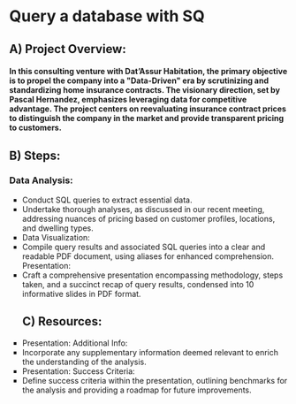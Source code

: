 # Query a database with SQ

## A) Project Overview:

#### In this consulting venture with Dat’Assur Habitation, the primary objective is to propel the company into a "Data-Driven" era by scrutinizing and standardizing home insurance contracts. The visionary direction, set by Pascal Hernandez, emphasizes leveraging data for competitive advantage. The project centers on reevaluating insurance contract prices to distinguish the company in the market and provide transparent pricing to customers.

## B) Steps:

### Data Analysis:
<ul style="list-style-type:square;">

<li>Conduct SQL queries to extract essential data.
<li>Undertake thorough analyses, as discussed in our recent meeting, addressing nuances of pricing based on customer profiles, locations, and dwelling types.
<li>Data Visualization:

<li>Compile query results and associated SQL queries into a clear and readable PDF document, using aliases for enhanced comprehension.
Presentation:

<li>Craft a comprehensive presentation encompassing methodology, steps taken, and a succinct recap of query results, condensed into 10 informative slides in PDF format.

## C) Resources:

<li>Presentation: Additional Info:

<li>Incorporate any supplementary information deemed relevant to enrich the understanding of the analysis.
<li>Presentation: Success Criteria:

<li>Define success criteria within the presentation, outlining benchmarks for the analysis and providing a roadmap for future improvements.
